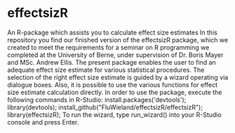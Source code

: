 # effectsizR
An R-package which assists you to calculate effect size estimates  In this repository you find our finished version of the effectsizR package, which we created to meet the requirements for a seminar on R programming we completed at the University of Berne, under supervision of Dr. Boris Mayer and MSc. Andrew Ellis. The present package enables the user to find an adequate effect size estimate for various statistical procedures. The selection of the right effect size estimate is guided by a wizard operating via dialogue boxes. Also, it is possible to use the various functions for effect size estimate calculation directly.  In order to use the package, execute the following commands in R-Studio:
install.packages('devtools'); 
library(devtools); 
install_github("FluWieland/effectsizR/effectsizR"); 
library(effectsizR); 
To run the wizard, type run_wizard() into your R-Studio console and press Enter.
